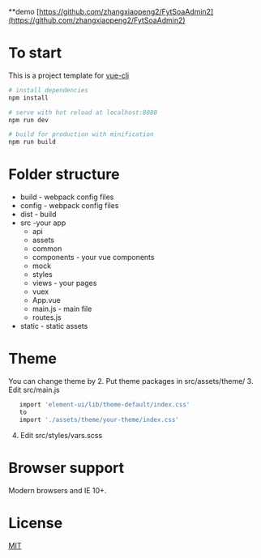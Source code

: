 **demo [https://github.com/zhangxiaopeng2/FytSoaAdmin2](https://github.com/zhangxiaopeng2/FytSoaAdmin2)

# To start

This is a project template for [vue-cli](https://github.com/zhangxiaopeng2/FytSoaAdmin2)

``` bash
# install dependencies
npm install

# serve with hot reload at localhost:8080
npm run dev

# build for production with minification
npm run build

```

# Folder structure
* build - webpack config files
* config - webpack config files
* dist - build
* src -your app
    * api
    * assets
    * common
    * components - your vue components
    * mock
    * styles
    * views - your pages
    * vuex
    * App.vue
    * main.js - main file
    * routes.js
* static - static assets

# Theme
You can change theme by 
2. Put theme packages in src/assets/theme/
3. Edit src/main.js 
``` bash
   import 'element-ui/lib/theme-default/index.css'
   to
   import './assets/theme/your-theme/index.css'
```
4. Edit src/styles/vars.scss


# Browser support

Modern browsers and IE 10+.

# License
[MIT](http://opensource.org/licenses/MIT)
